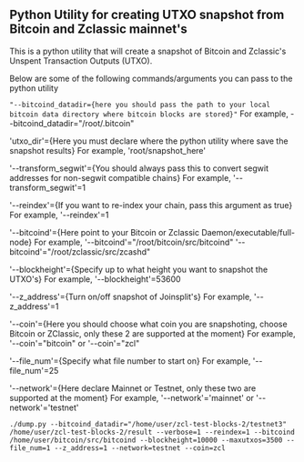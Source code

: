 ## Python Utility for creating UTXO snapshot from Bitcoin and Zclassic mainnet's


This is a python utility that will create a snapshot of Bitcoin and Zclassic's Unspent Transaction Outputs (UTXO). 

Below are some of the following commands/arguments you can pass to the python utility 

```"--bitcoind_datadir={here you should pass the path to your local bitcoin data directory where bitcoin blocks are stored}"```
For example, 
--bitcoind_datadir="/root/.bitcoin"

'utxo_dir'={Here you must declare where the python utility where save the snapshot results}
For example, 
'root/snapshot_here'

'--transform_segwit'={You should always pass this to convert segwit addresses for non-segwit compatible chains}
For example,
'--transform_segwit'=1

'--reindex'={If you want to re-index your chain, pass this argument as true}
For example,
'--reindex'=1

'--bitcoind'={Here point to your Bitcoin or Zclassic Daemon/executable/full-node}
For example,
'--bitcoind'="/root/bitcoin/src/bitcoind"
'--bitcoind'="/root/zclassic/src/zcashd"

'--blockheight'={Specify up to what height you want to snapshot the UTXO's}
For example,
'--blockheight'=53600 

'--z_address'={Turn on/off snapshot of Joinsplit's}
For example, 
'--z_address'=1

'--coin'={Here you should choose what coin you are snapshoting, choose Bitcoin or ZClassic, only these 2 are supported at the moment}
For example,
'--coin'="bitcoin" or '--coin'="zcl"

'--file_num'={Specify what file number to start on}
For example,
'--file_num'=25

'--network'={Here declare Mainnet or Testnet, only these two are supported at the moment}
For example,
'--network'='mainnet' or '--network'='testnet' 


```./dump.py --bitcoind_datadir="/home/user/zcl-test-blocks-2/testnet3" /home/user/zcl-test-blocks-2/result --verbose=1 --reindex=1 --bitcoind /home/user/bitcoin/src/bitcoind --blockheight=10000 --maxutxos=3500 --file_num=1 --z_address=1 --network=testnet --coin=zcl```


